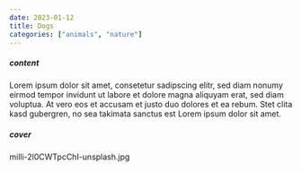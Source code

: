 ```yaml
---
date: 2023-01-12
title: Dogs
categories: ["animals", "nature"]
---
```


##### content

Lorem ipsum dolor sit amet, consetetur sadipscing elitr, sed diam nonumy eirmod tempor invidunt ut labore et dolore magna aliquyam erat, sed diam voluptua. At vero eos et accusam et justo duo dolores et ea rebum. Stet clita kasd gubergren, no sea takimata sanctus est Lorem ipsum dolor sit amet.

##### cover

milli-2l0CWTpcChI-unsplash.jpg